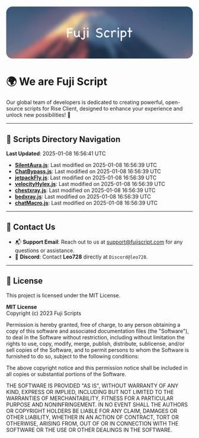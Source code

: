 ![Banner](.github/b.webp)

# 🌍 **We are Fuji Script**

Our global team of developers is dedicated to creating powerful, open-source scripts for Rise Client, designed to enhance your experience and unlock new possibilities! 🌟

---
<!-- SCRIPTS_NAVIGATION_START -->
## 📂 **Scripts Directory Navigation**

**Last Updated**: 2025-01-08 16:56:41 UTC

- **[SilentAura.js](scripts/SilentAura.js)**: Last modified on 2025-01-08 16:56:39 UTC
- **[ChatBypass.js](scripts/ChatBypass.js)**: Last modified on 2025-01-08 16:56:39 UTC
- **[jetpackFly.js](scripts/jetpackFly.js)**: Last modified on 2025-01-08 16:56:39 UTC
- **[velocityHylex.js](scripts/velocityHylex.js)**: Last modified on 2025-01-08 16:56:39 UTC
- **[chestxray.js](scripts/chestxray.js)**: Last modified on 2025-01-08 16:56:39 UTC
- **[bedxray.js](scripts/bedxray.js)**: Last modified on 2025-01-08 16:56:39 UTC
- **[chatMacro.js](scripts/chatMacro.js)**: Last modified on 2025-01-08 16:56:39 UTC

<!-- SCRIPTS_NAVIGATION_END -->

---

## 💬 **Contact Us**  
- 📬 **Support Email**: Reach out to us at [support@fujiscript.com](mailto:support@fujiscript.com) for any questions or assistance.  
- 💬 **Discord**: Contact **Leo728** directly at `Discord@leo728`.

---

## 📜 **License**

This project is licensed under the MIT License.  

**MIT License**  
Copyright (c) 2023 Fuji Scripts  

Permission is hereby granted, free of charge, to any person obtaining a copy of this software and associated documentation files (the "Software"), to deal in the Software without restriction, including without limitation the rights to use, copy, modify, merge, publish, distribute, sublicense, and/or sell copies of the Software, and to permit persons to whom the Software is furnished to do so, subject to the following conditions:  

The above copyright notice and this permission notice shall be included in all copies or substantial portions of the Software.  

THE SOFTWARE IS PROVIDED "AS IS", WITHOUT WARRANTY OF ANY KIND, EXPRESS OR IMPLIED, INCLUDING BUT NOT LIMITED TO THE WARRANTIES OF MERCHANTABILITY, FITNESS FOR A PARTICULAR PURPOSE AND NONINFRINGEMENT. IN NO EVENT SHALL THE AUTHORS OR COPYRIGHT HOLDERS BE LIABLE FOR ANY CLAIM, DAMAGES OR OTHER LIABILITY, WHETHER IN AN ACTION OF CONTRACT, TORT OR OTHERWISE, ARISING FROM, OUT OF OR IN CONNECTION WITH THE SOFTWARE OR THE USE OR OTHER DEALINGS IN THE SOFTWARE.  
